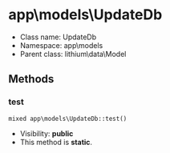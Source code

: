 app\models\UpdateDb
===============






* Class name: UpdateDb
* Namespace: app\models
* Parent class: lithium\data\Model







Methods
-------


### test

    mixed app\models\UpdateDb::test()





* Visibility: **public**
* This method is **static**.



